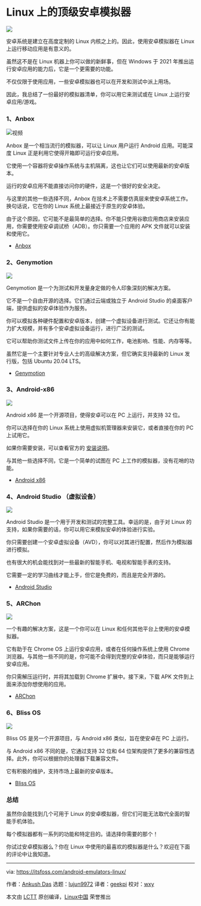 [#]: subject: (Top Android Emulators to Run and Test Android Apps on Linux)
[#]: via: (https://itsfoss.com/android-emulators-linux/)
[#]: author: (Ankush Das https://itsfoss.com/author/ankush/)
[#]: collector: (lujun9972)
[#]: translator: (geekpi)
[#]: reviewer: (wxy)
[#]: publisher: (wxy)
[#]: url: (https://linux.cn/article-13629-1.html)

Linux 上的顶级安卓模拟器
======

![](https://img.linux.net.cn/data/attachment/album/202107/29/111502vg5knofnpjc2jp5c.jpg)

安卓系统是建立在高度定制的 Linux 内核之上的。因此，使用安卓模拟器在 Linux 上运行移动应用是有意义的。

虽然这不是在 Linux 机器上你可以做的新鲜事，但在 Windows 于 2021 年推出运行安卓应用的能力后，它是一个更需要的功能。

不仅仅限于使用应用，一些安卓模拟器也可以在开发和测试中派上用场。

因此，我总结了一份最好的模拟器清单，你可以用它来测试或在 Linux 上运行安卓应用/游戏。

### 1、Anbox

![视频](https://youtu.be/MbmiHnasGWg)

Anbox 是一个相当流行的模拟器，可以让 Linux 用户运行 Android 应用。可能深度 Linux 正是利用它使得开箱即可运行安卓应用。

它使用一个容器将安卓操作系统与主机隔离，这也让它们可以使用最新的安卓版本。

运行的安卓应用不能直接访问你的硬件，这是一个很好的安全决定。

与这里的其他一些选择不同，Anbox 在技术上不需要仿真层来使安卓系统工作。换句话说，它在你的 Linux 系统上最接近于原生的安卓体验。

由于这个原因，它可能不是最简单的选择。你不能只使用谷歌应用商店来安装应用，你需要使用安卓调试桥（ADB）。你只需要一个应用的 APK 文件就可以安装和使用它。

- [Anbox][1]

### 2、Genymotion

![][2]

Genymotion 是一个为测试和开发量身定做的令人印象深刻的解决方案。

它不是一个自由开源的选择。它们通过云端或独立于 Android Studio 的桌面客户端，提供虚拟的安卓体验作为服务。

你可以模拟各种硬件配置和安卓版本，创建一个虚拟设备进行测试。它还让你有能力扩大规模，并有多个安卓虚拟设备运行，进行广泛的测试。

它可以帮助你测试文件上传在你的应用中如何工作，电池影响、性能、内存等等。

虽然它是一个主要针对专业人士的高级解决方案，但它确实支持最新的 Linux 发行版，包括 Ubuntu 20.04 LTS。

- [Genymotion][3]

### 3、Android-x86

![][4]

Android x86 是一个开源项目，使得安卓可以在 PC 上运行，并支持 32 位。

你可以选择在你的 Linux 系统上使用虚拟机管理器来安装它，或者直接在你的 PC 上试用它。

如果你需要安装，可以查看官方的 [安装说明][5]。

与其他一些选择不同，它是一个简单的试图在 PC 上工作的模拟器，没有花哨的功能。

- [Android x86][6]

### 4、Android Studio （虚拟设备）

![][7]

Android Studio 是一个用于开发和测试的完整工具。幸运的是，由于对 Linux 的支持，如果你需要的话，你可以用它来模拟安卓的体验进行实验。

你只需要创建一个安卓虚拟设备（AVD），你可以对其进行配置，然后作为模拟器进行模拟。

也有很大的机会能找到对一些最新的智能手机、电视和智能手表的支持。

它需要一定的学习曲线才能上手，但它是免费的，而且是完全开源的。

- [Android Studio][8]

### 5、ARChon

![][9]

一个有趣的解决方案，这是一个你可以在 Linux 和任何其他平台上使用的安卓模拟器。

它有助于在 Chrome OS 上运行安卓应用，或者在任何操作系统上使用 Chrome 浏览器。与其他一些不同的是，你可能不会得到完整的安卓体验，而只是能够运行安卓应用。

你只需解压运行时，并将其加载到 Chrome 扩展中。接下来，下载 APK 文件到上面来添加你想使用的应用。

- [ARChon][10]

### 6、Bliss OS

![][11]

Bliss OS 是另一个开源项目，与 Android x86 类似，旨在使安卓在 PC 上运行。

与 Android x86 不同的是，它通过支持 32 位和 64 位架构提供了更多的兼容性选择。此外，你可以根据你的处理器下载兼容文件。

它有积极的维护，支持市场上最新的安卓版本。

- [Bliss OS][12]

### 总结

虽然你会能找到几个可用于 Linux 的安卓模拟器，但它们可能无法取代全面的智能手机体验。

每个模拟器都有一系列的功能和特定目的。请选择你需要的那个！

你试过安卓模拟器么？你在 Linux 中使用的最喜欢的模拟器是什么？欢迎在下面的评论中让我知道。

--------------------------------------------------------------------------------

via: https://itsfoss.com/android-emulators-linux/

作者：[Ankush Das][a]
选题：[lujun9972][b]
译者：[geekpi](https://github.com/geekpi)
校对：[wxy](https://github.com/wxy)

本文由 [LCTT](https://github.com/LCTT/TranslateProject) 原创编译，[Linux中国](https://linux.cn/) 荣誉推出

[a]: https://itsfoss.com/author/ankush/
[b]: https://github.com/lujun9972
[1]: https://anbox.io
[2]: https://i2.wp.com/itsfoss.com/wp-content/uploads/2021/07/genymotion-android-emulator.png?resize=800%2C508&ssl=1
[3]: https://www.genymotion.com
[4]: https://i2.wp.com/itsfoss.com/wp-content/uploads/2021/07/android-x86-emulator.jpg?resize=1920%2C1080&ssl=1
[5]: https://www.android-x86.org/installhowto.html
[6]: https://www.android-x86.org
[7]: https://i1.wp.com/itsfoss.com/wp-content/uploads/2021/07/android-virtual-devices-studio.png?resize=800%2C296&ssl=1
[8]: https://developer.android.com/studio
[9]: https://i0.wp.com/itsfoss.com/wp-content/uploads/2021/07/arcrhon.jpg?resize=800%2C426&ssl=1
[10]: https://archon-runtime.github.io
[11]: https://i0.wp.com/itsfoss.com/wp-content/uploads/2021/07/bliss-os-android.png?resize=800%2C576&ssl=1
[12]: https://blissos.org
